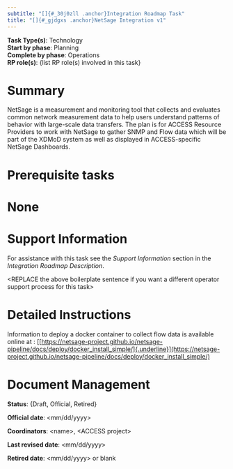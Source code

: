 ```yaml
---
subtitle: "[]{#_30j0zll .anchor}Integration Roadmap Task"
title: "[]{#_gjdgxs .anchor}NetSage Integration v1"
---
```


**Task Type(s)**: Technology\
**Start by phase**: Planning\
**Complete by phase**: Operations\
**RP role(s)**: {list RP role(s) involved in this task}

# Summary

NetSage is a measurement and monitoring tool that collects and evaluates
common network measurement data to help users understand patterns of
behavior with large-scale data transfers. The plan is for ACCESS
Resource Providers to work with NetSage to gather SNMP and Flow data
which will be part of the XDMoD system as well as displayed in
ACCESS-specific NetSage Dashboards.

# Prerequisite tasks

# None

# Support Information

For assistance with this task see the *Support Information* section in
the *Integration Roadmap Description*.

\<REPLACE the above boilerplate sentence if you want a different
operator support process for this task\>

# Detailed Instructions

Information to deploy a docker container to collect flow data is
available online at :
[[https://netsage-project.github.io/netsage-pipeline/docs/deploy/docker_install_simple/]{.underline}](https://netsage-project.github.io/netsage-pipeline/docs/deploy/docker_install_simple/)

# Document Management

**Status**: {Draft, Official, Retired}

**Official date**: \<mm/dd/yyyy\>

**Coordinators**: \<name\>, \<ACCESS project\>

**Last revised date**: \<mm/dd/yyyy\>

**Retired date**: \<mm/dd/yyyy\> or blank
